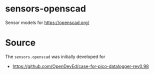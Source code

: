 # sensors-openscad

Sensor models for https://openscad.org/

# Source

The `sensors.openscad` was initially developed for
* https://github.com/OpenDevEd/case-for-pico-datalogger-rev0.98
